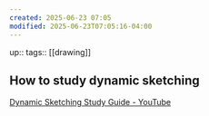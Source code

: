 ```yaml
---
created: 2025-06-23 07:05
modified: 2025-06-23T07:05:16-04:00
---
```

up::
tags:: [[drawing]]
## How to study dynamic sketching


[Dynamic Sketching Study Guide - YouTube](https://www.youtube.com/watch?v=t6Jc3hjxcLM)